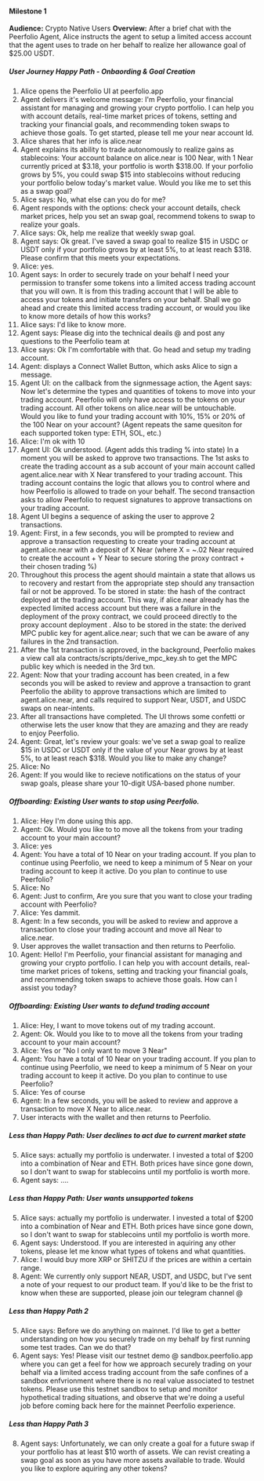 #### Milestone 1

<b>Audience:</b> Crypto Native Users
<b>Overview:</b> After a brief chat with the Peerfolio Agent, Alice instructs the agent to setup a limited access account that the agent uses to trade on her behalf to realize her allowance goal of $25.00 USDT.


##### User Journey Happy Path - Onbaording & Goal Creation
1. Alice opens the Peerfolio UI at peerfolio.app
1. Agent delivers it's welcome message:  I'm Peerfolio, your financial assistant for managing and growing your crypto portfolio. I can help you with account details, real-time market prices of tokens, setting and tracking your financial goals, and recommending token swaps to achieve those goals. To get started, please tell me your near account Id.
1. Alice shares that her info is alice.near
1. Agent explains its ability to trade autonomously to realize gains as stablecoins: Your account balance on alice.near is 100 Near, with 1 Near currently priced at $3.18, your portfolio is worth $318.00. If your porfolio grows by 5%, you could swap $15 into stablecoins without reducing your portfolio below today's market value. Would you like me to set this as a swap goal?
1. Alice says: No, what else can you do for me?
1. Agent responds with the options: check your account details, check market prices, help you set an swap goal, recommend tokens to swap to realize your goals.
1. Alice says: Ok, help me realize that weekly swap goal.
1. Agent says: Ok great. I've saved a swap goal to realize $15 in USDC or USDT only if your portfolio grows by at least 5%, to at least reach $318.  Please confirm that this meets your expectations.
1. Alice: yes.
1. Agent says: In order to securely trade on your behalf I need your permission to transfer some tokens into a limited access trading account that you will own. It is from this trading account that I will be able to access your tokens and initiate transfers on your behalf. Shall we go ahead and create this limited access trading account, or would you like to know more details of how this works?
1. Alice says: I'd like to know more.
1. Agent says: Please dig into the technical deails @ <github link to beneivo labs auth_proxy readme> and post any questions to the Peerfolio team at <telegram dev support group TBD>
1. Alice says: Ok I'm comfortable with that. Go head and setup my trading account.
1. Agent: displays a Connect Wallet Button, which asks Alice to sign a message.
1. Agent UI: on the callback from the signmessage action, the Agent says: Now let's determine the types and quantities of tokens to move into your trading account.  Peerfolio will only have access to the tokens on your trading account. All other tokens on alice.near will be untouchable. Would you like to fund your trading account with 10%, 15% or 20% of the 100 Near on your account? (Agent repeats the same quesiton for each supported token type: ETH, SOL, etc.)
1. Alice: I'm ok with 10
1. Agent UI: Ok understood. (Agent adds this trading % into state) In a moment you will be asked to approve two transactions. The 1st asks to create the trading account as a sub account of your main account called agent.alice.near with X Near transfered to your trading account. This trading account contains the logic that allows you to control where and how Peerfolio is allowed to trade on your behalf.  The second transaction asks to allow Peerfolio to request signatures to approve transactions on your trading account.
1. Agent UI begins a sequence of asking the user to approve 2 transactions.
1. Agent: First, in a few seconds, you will be prompted to review and approve a transaction requesting to create your trading account at agent.alice.near with a deposit of X Near (where X =  ~.02 Near required to create the account + Y Near to secure storing the proxy contract + their chosen trading %)
1. Throughout this process the agent should maintain a state that allows us to recovery and restart from the appropriate step should any transaction fail or not be approved. To be stored in state: the hash of the contract deployed at the trading account. This way, if alice.near already has the expected limited access account but there was a failure in the deployment of the proxy contract, we could proceed directly to the proxy account deployment . Also to be stored in the state: the derived MPC public key for agent.alice.near; such that we can be aware of any failures in the 2nd transaction.
1. After the 1st transaction is approved, in the background, Peerfolio
makes a view call ala contracts/scripts/derive_mpc_key.sh to get the MPC public key which is needed in the 3rd txn.
1. Agent: Now that your trading account has been created, in a few seconds you will be asked to review and approve a transaction to grant Peerfolio the ability to approve transactions which are limited to  agent.alice.near, and calls required to support Near, USDT, and USDC swaps on near-intents.
1. After all transactions have completed.  The UI throws some confetti or otherwise lets the user know that they are amazing and they are ready to enjoy Peerfolio.
1. Agent: Great, let's review your goals: we've set a swap goal to realize $15 in USDC or USDT only if the value of your Near grows by at least 5%, to at least reach $318. Would you like to make any change?
1. Alice: No
1. Agent: If you would like to recieve notifications on the status of your swap goals, please share your 10-digit USA-based phone number.



##### Offboarding: Existing User wants to stop using Peerfolio.
1. Alice: Hey I'm done using this app.
1. Agent: Ok. Would you like to to move all the tokens from your trading account to your main account?
1. Alice: yes
1. Agent: You have a total of 10 Near on your trading account. If you plan to continue using Peerfolio, we need to keep a minimum of 5 Near on your trading account to keep it active. Do you plan to continue to use Peerfolio?
1. Alice: No
1. Agent: Just to confirm, Are you sure that you want to close your trading account with Peerfolio?
1. Alice: Yes dammit.
1. Agent: In a few seconds, you will be asked to review and approve a transaction to close your trading account and move all Near to alice.near.
1. User approves the wallet transaction and then returns to Peerfolio.
1. Agent: Hello! I'm Peerfolio, your financial assistant for managing and growing your crypto portfolio. I can help you with account details, real-time market prices of tokens, setting and tracking your financial goals, and recommending token swaps to achieve those goals. How can I assist you today?


##### Offboarding: Existing User wants to defund trading account
1. Alice: Hey, I want to move tokens out of my trading account.
1. Agent: Ok. Would you like to to move all the tokens from your trading account to your main account?
1. Alice: Yes or "No I only want to move 3 Near"
1. Agent: You have a total of 10 Near on your trading account. If you plan to continue using Peerfolio, we need to keep a minimum of 5 Near on your trading account to keep it active. Do you plan to continue to use Peerfolio?
1. Alice: Yes of course
1. Agent: In a few seconds, you will be asked to review and approve a transaction to move X Near to alice.near.
1. User interacts with the wallet and then returns to Peerfolio.


##### Less than Happy Path: User declines to act due to current market state
5. Alice says: actually my portfolio is underwater. I invested a total of $200 into a combination of Near and ETH. Both prices have since gone down, so I don't want to swap for stablecoins until my portfolio is worth more.
6. Agent says: ....



##### Less than Happy Path: User wants unsupported tokens
5. Alice says: actually my portfolio is underwater. I invested a total of $200 into a combination of Near and ETH. Both prices have since gone down, so I don't want to swap for stablecoins until my portfolio is worth more.
6. Agent says: Understood. If you are interested in aquiring any other tokens, please let me know what types of tokens and what quantities.
7. Alice: I would buy more XRP or SHITZU if the prices are within a certain range.
8. Agent: We currently only support NEAR, USDT, and USDC, but I've sent a note of your request to our product team.  If you'd like to be the frist to know when these are supported, please join our telegram channel @ <benevio labs telegram announcements channel>




##### Less than Happy Path 2
5. Alice says: Before we do anything on mainnet. I'd like to get a better understanding on how you securely trade on my behalf by first running some test trades. Can we do that?
6. Agent says: Yes! Please visit our testnet demo @ sandbox.peerfolio.app where you can get a feel for how we approach securely trading on your behalf via a limited access trading account from the safe confines of a sandbox enfvrionment where there is no real value associated to testnet tokens. Please use this testnet sandbox to setup and monitor hypothetical trading situations, and observe that we're doing a useful job before coming back here for the mainnet Peerfolio experience.

##### Less than Happy Path 3
8. Agent says: Unfortunately, we can only create a goal for a future swap if your portfolio has at least $10 worth of assets. We can revist creating a swap goal as soon as you have more assets available to trade.  Would you like to explore aquiring any other tokens?


